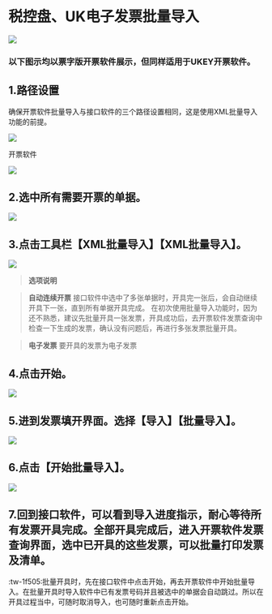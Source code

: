 # 税控盘、UK电子发票批量导入

![](/static/images/sk/053.jpg)

### 以下图示均以票字版开票软件展示，但同样适用于UKEY开票软件。

## 1.路径设置

确保开票软件批量导入与接口软件的三个路径设置相同，这是使用XML批量导入功能的前提。

![](/static/images/sk/039.jpg)

开票软件

![](/static/images/sk/041.jpg)


## 2.选中所有需要开票的单据。

![](/static/images/sk/043.jpg)

## 3.点击工具栏【XML批量导入】【XML批量导入】。

![](/static/images/sk/044.jpg)

> **选项说明**

>**自动连续开票**
>接口软件中选中了多张单据时，开具完一张后，会自动继续开具下一张，直到所有单据开具完成。
>在初次使用批量导入功能时，因为还不熟悉，建议先批量开具一张发票，开具成功后，去开票软件发票查询中检查一下生成的发票，确认没有问题后，再进行多张发票批量开具。

>**电子发票**
>要开具的发票为电子发票


## 4.点击开始。

![](/static/images/sk/045.jpg)

## 5.进到发票填开界面。选择【导入】【批量导入】。

![](/static/images/sk/050.jpg)

## 6.点击【开始批量导入】。

![](/static/images/sk/051.jpg)

## 7.回到接口软件，可以看到导入进度指示，耐心等待所有发票开具完成。全部开具完成后，进入开票软件发票查询界面，选中已开具的这些发票，可以批量打印发票及清单。



:tw-1f505:批量开具时，先在接口软件中点击开始，再去开票软件中开始批量导入。在批量开具时导入软件中已有发票号码并且被选中的单据会自动跳过。所以在开具过程当中，可随时取消导入，也可随时重新点击开始。



